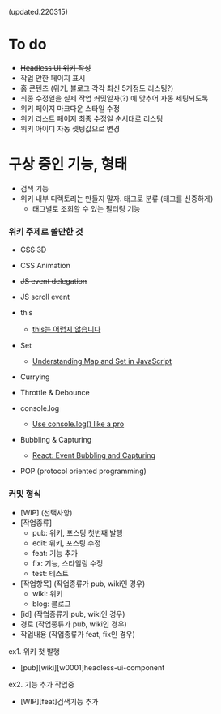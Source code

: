 (updated.220315)

# To do

- ~~Headless UI 위키 작성~~
- 작업 안한 페이지 표시
- 홈 콘텐츠 (위키, 블로그 각각 최신 5개정도 리스팅?)
- 최종 수정일을 실제 작업 커밋일자(?) 에 맞추어 자동 세팅되도록
- 위키 페이지 마크다운 스타일 수정
  <br/>
- 위키 리스트 페이지 최종 수정일 순서대로 리스팅
- 위키 아이디 자동 셋팅값으로 변경

# 구상 중인 기능, 형태

- 검색 기능
- 위키 내부 디렉토리는 만들지 말자. 태그로 분류 (태그를 신중하게)
  - 태그별로 조회할 수 있는 필터링 기능

### 위키 주제로 쓸만한 것

- ~~CSS 3D~~
- CSS Animation
- ~~JS event delegation~~
- JS scroll event
- this
  - [this는 어렵지 않습니다](https://blueshw.github.io/2018/03/12/this/)
- Set
  - [Understanding Map and Set in JavaScript](https://www.taniarascia.com/understanding-map-and-set-javascript/)
- Currying
- Throttle & Debounce
- console.log
  - [Use console.log() like a pro](https://markodenic.com/use-console-log-like-a-pro/)
- Bubbling & Capturing

  - [React: Event Bubbling and Capturing](https://www.robinwieruch.de/react-event-bubbling-capturing/)

- POP (protocol oriented programming)

### 커밋 형식

- \[WIP\] (선택사항)
- \[작업종류\]
  - pub: 위키, 포스팅 첫번째 발행
  - edit: 위키, 포스팅 수정
  - feat: 기능 추가
  - fix: 기능, 스타일링 수정
  - test: 테스트
- \[작업항목\] (작업종류가 pub, wiki인 경우)
  - wiki: 위키
  - blog: 블로그
- \[id\] (작업종류가 pub, wiki인 경우)
- 경로 (작업종류가 pub, wiki인 경우)
- 작업내용 (작업종류가 feat, fix인 경우)

ex1. 위키 첫 발행

- \[pub\]\[wiki\]\[w0001\]headless-ui-component

ex2. 기능 추가 작업중

- \[WIP\]\[feat\]검색기능 추가
